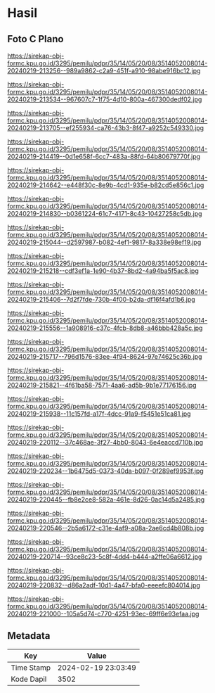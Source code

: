 # Hasil

## Foto C Plano

https://sirekap-obj-formc.kpu.go.id/3295/pemilu/pdpr/35/14/05/20/08/3514052008014-20240219-213256--989a9862-c2a9-451f-a910-98abe916bc12.jpg

https://sirekap-obj-formc.kpu.go.id/3295/pemilu/pdpr/35/14/05/20/08/3514052008014-20240219-213534--967607c7-1f75-4d10-800a-467300dedf02.jpg

https://sirekap-obj-formc.kpu.go.id/3295/pemilu/pdpr/35/14/05/20/08/3514052008014-20240219-213705--ef255934-ca76-43b3-8f47-a9252c549330.jpg

https://sirekap-obj-formc.kpu.go.id/3295/pemilu/pdpr/35/14/05/20/08/3514052008014-20240219-214419--0d1e658f-6cc7-483a-88fd-64b80679770f.jpg

https://sirekap-obj-formc.kpu.go.id/3295/pemilu/pdpr/35/14/05/20/08/3514052008014-20240219-214642--e448f30c-8e9b-4cd1-935e-b82cd5e856c1.jpg

https://sirekap-obj-formc.kpu.go.id/3295/pemilu/pdpr/35/14/05/20/08/3514052008014-20240219-214830--b0361224-61c7-4171-8c43-10427258c5db.jpg

https://sirekap-obj-formc.kpu.go.id/3295/pemilu/pdpr/35/14/05/20/08/3514052008014-20240219-215044--d2597987-b082-4ef1-9817-8a338e98ef19.jpg

https://sirekap-obj-formc.kpu.go.id/3295/pemilu/pdpr/35/14/05/20/08/3514052008014-20240219-215218--cdf3ef1a-1e90-4b37-8bd2-4a94ba5f5ac8.jpg

https://sirekap-obj-formc.kpu.go.id/3295/pemilu/pdpr/35/14/05/20/08/3514052008014-20240219-215406--7d2f7fde-730b-4f00-b2da-df16f4afd1b6.jpg

https://sirekap-obj-formc.kpu.go.id/3295/pemilu/pdpr/35/14/05/20/08/3514052008014-20240219-215556--1a908916-c37c-4fcb-8db8-a46bbb428a5c.jpg

https://sirekap-obj-formc.kpu.go.id/3295/pemilu/pdpr/35/14/05/20/08/3514052008014-20240219-215717--796d1576-83ee-4f94-8624-97e74625c36b.jpg

https://sirekap-obj-formc.kpu.go.id/3295/pemilu/pdpr/35/14/05/20/08/3514052008014-20240219-215821--4f61ba58-7571-4aa6-ad5b-9b1e77176156.jpg

https://sirekap-obj-formc.kpu.go.id/3295/pemilu/pdpr/35/14/05/20/08/3514052008014-20240219-215938--11c157fd-a17f-4dcc-91a9-f5451e51ca81.jpg

https://sirekap-obj-formc.kpu.go.id/3295/pemilu/pdpr/35/14/05/20/08/3514052008014-20240219-220112--37c468ae-3f27-4bb0-8043-6e4eaccd710b.jpg

https://sirekap-obj-formc.kpu.go.id/3295/pemilu/pdpr/35/14/05/20/08/3514052008014-20240219-220234--1b6475d5-0373-40da-b097-0f289ef9953f.jpg

https://sirekap-obj-formc.kpu.go.id/3295/pemilu/pdpr/35/14/05/20/08/3514052008014-20240219-220445--fb8e2ce8-582a-461e-8d26-0ac14d5a2485.jpg

https://sirekap-obj-formc.kpu.go.id/3295/pemilu/pdpr/35/14/05/20/08/3514052008014-20240219-220546--2b5a6172-c31e-4af9-a08a-2ae6cd4b808b.jpg

https://sirekap-obj-formc.kpu.go.id/3295/pemilu/pdpr/35/14/05/20/08/3514052008014-20240219-220714--93ce8c23-5c8f-4dd4-b444-a2ffe06a6612.jpg

https://sirekap-obj-formc.kpu.go.id/3295/pemilu/pdpr/35/14/05/20/08/3514052008014-20240219-220832--d86a2adf-10d1-4a47-bfa0-eeeefc804014.jpg

https://sirekap-obj-formc.kpu.go.id/3295/pemilu/pdpr/35/14/05/20/08/3514052008014-20240219-221000--105a5d74-c770-4251-93ec-69ff6e93efaa.jpg


## Metadata

| Key        | Value               |
| ---------- | ------------------- |
| Time Stamp | 2024-02-19 23:03:49 |
| Kode Dapil | 3502                |



